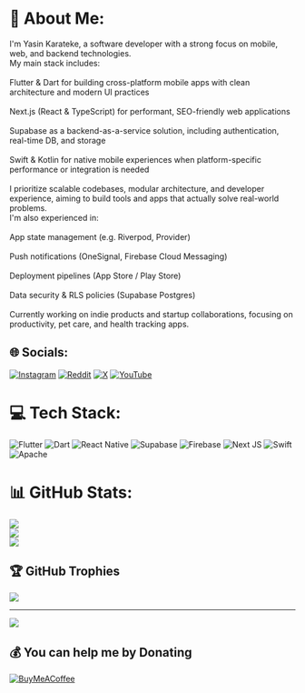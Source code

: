 # 💫 About Me:
I'm Yasin Karateke, a software developer with a strong focus on mobile, web, and backend technologies.<br>My main stack includes:<br><br>Flutter & Dart for building cross-platform mobile apps with clean architecture and modern UI practices<br><br>Next.js (React & TypeScript) for performant, SEO-friendly web applications<br><br>Supabase as a backend-as-a-service solution, including authentication, real-time DB, and storage<br><br>Swift & Kotlin for native mobile experiences when platform-specific performance or integration is needed<br><br>I prioritize scalable codebases, modular architecture, and developer experience, aiming to build tools and apps that actually solve real-world problems.<br>I'm also experienced in:<br><br>App state management (e.g. Riverpod, Provider)<br><br>Push notifications (OneSignal, Firebase Cloud Messaging)<br><br>Deployment pipelines (App Store / Play Store)<br><br>Data security & RLS policies (Supabase Postgres)<br><br>Currently working on indie products and startup collaborations, focusing on productivity, pet care, and health tracking apps.<br>


## 🌐 Socials:
[![Instagram](https://img.shields.io/badge/Instagram-%23E4405F.svg?logo=Instagram&logoColor=white)](https://instagram.com/yasinnk_) [![Reddit](https://img.shields.io/badge/Reddit-%23FF4500.svg?logo=Reddit&logoColor=white)](https://reddit.com/user/ykarateke) [![X](https://img.shields.io/badge/X-black.svg?logo=X&logoColor=white)](https://x.com/ykarateke) [![YouTube](https://img.shields.io/badge/YouTube-%23FF0000.svg?logo=YouTube&logoColor=white)](https://youtube.com/@ykarateke_) 

# 💻 Tech Stack:
![Flutter](https://img.shields.io/badge/Flutter-%2302569B.svg?style=for-the-badge&logo=Flutter&logoColor=white) ![Dart](https://img.shields.io/badge/dart-%230175C2.svg?style=for-the-badge&logo=dart&logoColor=white) ![React Native](https://img.shields.io/badge/react_native-%2320232a.svg?style=for-the-badge&logo=react&logoColor=%2361DAFB) ![Supabase](https://img.shields.io/badge/Supabase-3ECF8E?style=for-the-badge&logo=supabase&logoColor=white) ![Firebase](https://img.shields.io/badge/firebase-%23039BE5.svg?style=for-the-badge&logo=firebase) ![Next JS](https://img.shields.io/badge/Next-black?style=for-the-badge&logo=next.js&logoColor=white) ![Swift](https://img.shields.io/badge/swift-F54A2A?style=for-the-badge&logo=swift&logoColor=white) ![Apache](https://img.shields.io/badge/apache-%23D42029.svg?style=for-the-badge&logo=apache&logoColor=white)
# 📊 GitHub Stats:
![](https://github-readme-stats.vercel.app/api?username=ykarateke&theme=dark&hide_border=false&include_all_commits=true&count_private=true)<br/>
![](https://nirzak-streak-stats.vercel.app/?user=ykarateke&theme=dark&hide_border=false)<br/>
![](https://github-readme-stats.vercel.app/api/top-langs/?username=ykarateke&theme=dark&hide_border=false&include_all_commits=true&count_private=true&layout=compact)

## 🏆 GitHub Trophies
![](https://github-profile-trophy.vercel.app/?username=ykarateke&theme=radical&no-frame=true&no-bg=false&margin-w=4)

---
[![](https://visitcount.itsvg.in/api?id=ykarateke&icon=0&color=0)](https://visitcount.itsvg.in)

  ## 💰 You can help me by Donating
  [![BuyMeACoffee](https://img.shields.io/badge/Buy%20Me%20a%20Coffee-ffdd00?style=for-the-badge&logo=buy-me-a-coffee&logoColor=black)](https://buymeacoffee.com/github.com/ykarateke) 

  
<!-- Proudly created with GPRM ( https://gprm.itsvg.in ) -->
